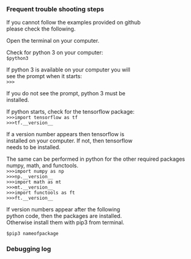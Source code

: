 ### Frequent trouble shooting steps
If you cannot follow the examples provided on github  
please check the following.  
  
Open the terminal on your computer.
  
Check for python 3 on your computer:  
``$python3``   

If python 3 is available on your computer you will  
see the prompt when it starts:  
``>>>``  
  
If you do not see the prompt, python 3 must be  
installed.  
  
If python starts, check for the tensorflow package:  
``>>>import tensorflow as tf``  
``>>>tf.__version__``  

If a version number appears then tensorflow is  
installed on your computer. If not, then tensorflow  
needs to be installed.

The same can be performed in python for the other
required packages numpy, math, and functools.  
``>>>import numpy as np``  
``>>>np.__version__``  
``>>>import math as mt``  
``>>>mt.__version__``  
``>>>import functools as ft``  
``>>>ft.__version__``  
  
If version numbers appear after the following  
python code, then the packages are installed.  
Otherwise install them with pip3 from terminal.  
  
``$pip3 nameofpackage``    
 
### Debugging log

